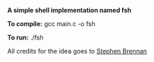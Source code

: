 **A simple shell implementation named fsh**

**To compile:** gcc main.c -o fsh

**To run:** ./fsh

All credits for the idea goes to [Stephen Brennan](https://brennan.io/2015/01/16/write-a-shell-in-c/)
